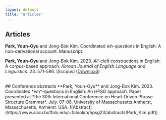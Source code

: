 ```yaml
---
layout: default
title: "articles"
---
```


## Articles
**Park, Youn-Gyu** and Jong-Bok Kim. Coordinated *wh*-questions in English: A non-derivational account. Manuscript.

**Park, Youn-Gyu** and Jong-Bok Kim. 2023. *All*-cleft constructions in English: A corpus-based approach.
*Korean Journal of English Language and Linguistics*. 23. 571-586. [Scopus] ([Download](http://journal.kasell.or.kr/xml/37290/37290.pdf))

<br>
## Conference abstracts
**Park, Youn-Gyu** and Jong-Bok Kim. 2023. Coordinated *wh*-questions in English: An HPSG approach.
Paper presented at *the 30th International Conference on Head-Driven Phrase Structure Grammar*.
July. 07-08. University of Massachusetts Amherst, Massachusetts, Amherst. USA. ([Abstract](https://www.acsu.buffalo.edu/~fabiolah/hpsg23/abstracts/Park_Kim.pdf))